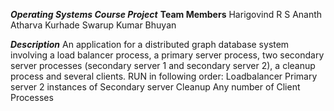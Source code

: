 ***Operating Systems Course Project***
****Team Members****
    Harigovind R
    S Ananth
    Atharva Kurhade
    Swarup Kumar Bhuyan

***Description***
An application for a distributed graph database system involving a load 
balancer process, a primary server process, two secondary server processes (secondary server 1 and secondary 
server 2), a cleanup process and several clients.
RUN in following order:
Loadbalancer 
Primary server
2 instances of Secondary server
Cleanup
Any number of Client Processes
